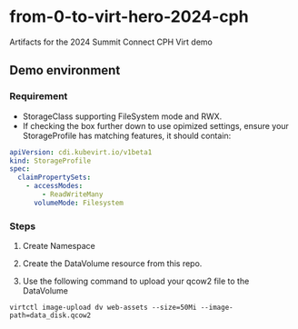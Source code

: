 # from-0-to-virt-hero-2024-cph
Artifacts for the 2024 Summit Connect CPH Virt demo


## Demo environment

### Requirement
- StorageClass supporting FileSystem mode and RWX.
- If checking the box further down to use opimized settings, ensure your StorageProfile has matching features, it should contain:
```yaml
apiVersion: cdi.kubevirt.io/v1beta1
kind: StorageProfile
spec:
  claimPropertySets:
    - accessModes:
        - ReadWriteMany
      volumeMode: Filesystem
```

### Steps

1. Create Namespace

2. Create the DataVolume resource from this repo.

3. Use the following command to upload your qcow2 file to the DataVolume
```shell
virtctl image-upload dv web-assets --size=50Mi --image-path=data_disk.qcow2
```

